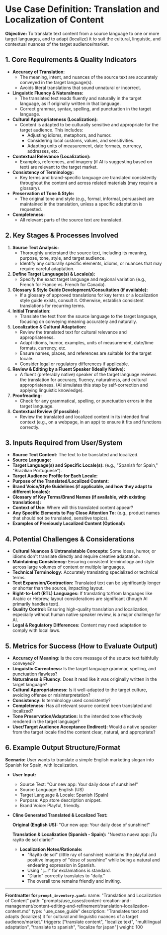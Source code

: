 # Use Case Definition: Translation and Localization of Content

**Objective:** To translate text content from a source language to one or more target languages, and to adapt (localize) it to suit the cultural, linguistic, and contextual nuances of the target audience/market.

## 1. Core Requirements & Quality Indicators

*   **Accuracy of Translation:**
    *   The meaning, intent, and nuances of the source text are accurately conveyed in the target language(s).
    *   Avoids literal translations that sound unnatural or incorrect.
*   **Linguistic Fluency & Naturalness:**
    *   The translated text reads fluently and naturally in the target language, as if originally written in that language.
    *   Correct grammar, syntax, spelling, and punctuation in the target language.
*   **Cultural Appropriateness (Localization):**
    *   Content is adapted to be culturally sensitive and appropriate for the target audience. This includes:
        *   Adjusting idioms, metaphors, and humor.
        *   Considering local customs, values, and sensitivities.
        *   Adapting units of measurement, date formats, currency, addresses, etc.
*   **Contextual Relevance (Localization):**
    *   Examples, references, and imagery (if AI is suggesting based on text) are relevant to the target market.
*   **Consistency of Terminology:**
    *   Key terms and brand-specific language are translated consistently throughout the content and across related materials (may require a glossary).
*   **Preservation of Tone & Style:**
    *   The original tone and style (e.g., formal, informal, persuasive) are maintained in the translation, unless a specific adaptation is requested.
*   **Completeness:**
    *   All relevant parts of the source text are translated.

## 2. Key Stages & Processes Involved

1.  **Source Text Analysis:**
    *   Thoroughly understand the source text, including its meaning, purpose, tone, style, and target audience.
    *   Identify any culturally specific elements, idioms, or nuances that may require careful adaptation.
2.  **Define Target Language(s) & Locale(s):**
    *   Specify the exact target language and regional variation (e.g., French for France vs. French for Canada).
3.  **Glossary & Style Guide Development/Consultation (if available):**
    *   If a glossary of approved translations for key terms or a localization style guide exists, consult it. Otherwise, establish consistent translations for recurring terms.
4.  **Initial Translation:**
    *   Translate the text from the source language to the target language, focusing on conveying meaning accurately and naturally.
5.  **Localization & Cultural Adaptation:**
    *   Review the translated text for cultural relevance and appropriateness.
    *   Adapt idioms, humor, examples, units of measurement, date/time formats, currency, etc.
    *   Ensure names, places, and references are suitable for the target locale.
    *   Consider legal or regulatory differences if applicable.
6.  **Review & Editing by a Fluent Speaker (Ideally Native):**
    *   A fluent (preferably native) speaker of the target language reviews the translation for accuracy, fluency, naturalness, and cultural appropriateness. (AI simulates this step by self-correction and applying linguistic knowledge).
7.  **Proofreading:**
    *   Check for any grammatical, spelling, or punctuation errors in the target language.
8.  **Contextual Review (if possible):**
    *   Review the translated and localized content in its intended final context (e.g., on a webpage, in an app) to ensure it fits and functions correctly.

## 3. Inputs Required from User/System

*   **Source Text Content:** The text to be translated and localized.
*   **Source Language:**
*   **Target Language(s) and Specific Locale(s):** (e.g., "Spanish for Spain," "Brazilian Portuguese").
*   **Target Audience Profile for Each Locale:**
*   **Purpose of the Translated/Localized Content:**
*   **Brand Voice/Style Guidelines (if applicable, and how they adapt to different locales):**
*   **Glossary of Key Terms/Brand Names (if available, with existing translations):**
*   **Context of Use:** Where will this translated content appear?
*   **Any Specific Elements to Pay Close Attention To:** (e.g., product names that should not be translated, sensitive topics).
*   **Examples of Previously Localized Content (Optional):**

## 4. Potential Challenges & Considerations

*   **Cultural Nuances & Untranslatable Concepts:** Some ideas, humor, or idioms don't translate directly and require creative adaptation.
*   **Maintaining Consistency:** Ensuring consistent terminology and style across large volumes of content or multiple languages.
*   **Technical Terminology:** Accurately translating specialized or technical terms.
*   **Text Expansion/Contraction:** Translated text can be significantly longer or shorter than the source, impacting layout.
*   **Right-to-Left (RTL) Languages:** If translating to/from languages like Arabic or Hebrew, layout considerations are significant (though AI primarily handles text).
*   **Quality Control:** Ensuring high-quality translation and localization, especially without human native speaker review, is a major challenge for AI.
*   **Legal & Regulatory Differences:** Content may need adaptation to comply with local laws.

## 5. Metrics for Success (How to Evaluate Output)

*   **Accuracy of Meaning:** Is the core message of the source text faithfully conveyed?
*   **Linguistic Correctness:** Is the target language grammar, spelling, and punctuation flawless?
*   **Naturalness & Fluency:** Does it read like it was originally written in the target language?
*   **Cultural Appropriateness:** Is it well-adapted to the target culture, avoiding offense or misinterpretation?
*   **Consistency:** Is terminology used consistently?
*   **Completeness:** Has all relevant source content been translated and localized?
*   **Tone Preservation/Adaptation:** Is the intended tone effectively rendered in the target language?
*   **User/Target Audience Acceptance (Indirect):** Would a native speaker from the target locale find the content clear, natural, and appropriate?

## 6. Example Output Structure/Format
**Scenario:** User wants to translate a simple English marketing slogan into Spanish for Spain, with localization.
*   **User Input:**
    *   Source Text: "Our new app: Your daily dose of sunshine!"
    *   Source Language: English (US)
    *   Target Language & Locale: Spanish (Spain)
    *   Purpose: App store description snippet.
    *   Brand Voice: Playful, friendly.

*   **Cline Generated Translated & Localized Text:**

    **Original (English US):** "Our new app: Your daily dose of sunshine!"

    **Translation & Localization (Spanish - Spain):**
    "Nuestra nueva app: ¡Tu rayito de sol diario!"

    *   **Localization Notes/Rationale:**
        *   "Rayito de sol" (little ray of sunshine) maintains the playful and positive imagery of "dose of sunshine" while being a natural and endearing expression in Spanish.
        *   Using "¡...!" for exclamations is standard.
        *   "Diario" correctly translates to "daily."
        *   The overall tone remains friendly and inviting.

---
**Frontmatter for `prompt_inventory.yaml`:**
name: "Translation and Localization of Content"
path: "prompts/use_cases/content-creation-and-management/content-editing-and-refinement/translation-localization-content.md"
type: "use_case_guide"
description: "Translates text and adapts (localizes) it for cultural and linguistic nuances of a target audience/market."
triggers: ["translate content", "localize text", "multilingual adaptation", "translate to spanish", "localize for japan"]
weight: 100
